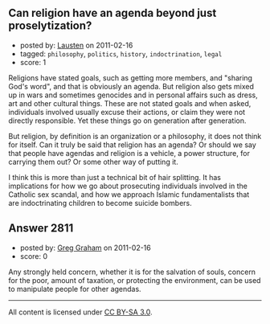 ## Can religion have an agenda beyond just proselytization?

- posted by: [Lausten](https://stackexchange.com/users/-1/584-lausten) on 2011-02-16
- tagged: `philosophy`, `politics`, `history`, `indoctrination`, `legal`
- score: 1

Religions have stated goals, such as getting more members, and "sharing God's word", and that is obviously an agenda. But religion also gets mixed up in wars and sometimes genocides and in personal affairs such as dress, art and other cultural things. These are not stated goals and when asked, individuals involved usually excuse their actions, or claim they were not directly responsible. Yet these things go on generation after generation. 

But religion, by definition is an organization or a philosophy, it does not think for itself. Can it truly be said that religion has an agenda? Or should we say that people have agendas and religion is a vehicle, a power structure, for carrying them out? Or some other way of putting it.

I think this is more than just a technical bit of hair splitting. It has implications for how we go about prosecuting individuals involved in the Catholic sex scandal, and how we approach Islamic fundamentalists that are indoctrinating children to become suicide bombers. 


## Answer 2811

- posted by: [Greg Graham](https://stackexchange.com/users/-1/1035-greg-graham) on 2011-02-16
- score: 0

Any strongly held concern, whether it is for the salvation of souls, concern for the poor, amount of taxation, or protecting the environment, can be used to manipulate people for other agendas. 



---

All content is licensed under [CC BY-SA 3.0](https://creativecommons.org/licenses/by-sa/3.0/).
